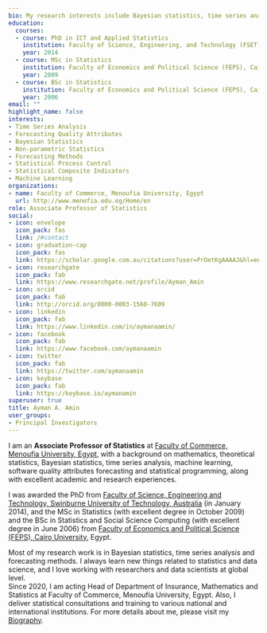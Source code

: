 ```yaml
---
bio: My research interests include Bayesian statistics, time series analysis, Statistical Process Control and machine learning.
education:
  courses:
  - course: PhD in ICT and Applied Statistics 
    institution: Faculty of Science, Engineering, and Technology (FSET), Swinburne University of Technology, Australia
    year: 2014
  - course: MSc in Statistics
    institution: Faculty of Economics and Political Science (FEPS), Cairo University, Egypt
    year: 2009
  - course: BSc in Statistics
    institution: Faculty of Economics and Political Science (FEPS), Cairo University, Egypt
    year: 2006
email: ""
highlight_name: false
interests:
- Time Series Analysis
- Forecasting Quality Attributes
- Bayesian Statistics
- Non-parametric Statistics
- Forecasting Methods
- Statistical Process Control
- Statistical Composite Indicators
- Machine Learning
organizations:
- name: Faculty of Commerce, Menoufia University, Egypt
  url: http://www.menofia.edu.eg/Home/en
role: Associate Professor of Statistics
social:
- icon: envelope
  icon_pack: fas
  link: /#contact
- icon: graduation-cap
  icon_pack: fas
  link: https://scholar.google.com.au/citations?user=PrOetKgAAAAJ&hl=en
- icon: researchgate
  icon_pack: fab
  link: https://www.researchgate.net/profile/Ayman_Amin
- icon: orcid
  icon_pack: fab
  link: http://orcid.org/0000-0003-1560-7609
- icon: linkedin
  icon_pack: fab
  link: https://www.linkedin.com/in/aymanaamin/
- icon: facebook
  icon_pack: fab
  link: https://www.facebook.com/aymanaamin  
- icon: twitter
  icon_pack: fab
  link: https://twitter.com/aymanaamin
- icon: keybase
  icon_pack: fab
  link: https://keybase.io/aymanamin
superuser: true
title: Ayman A. Amin
user_groups:
- Principal Investigators
---
```


I am an **Associate Professor of Statistics** at <a href = "http://www.menofia.edu.eg/Home/en">Faculty of Commerce, Menoufia University, Egypt</a>, with a background on mathematics, theoretical statistics, Bayesian statistics, time series analysis, machine learning, software quality attributes forecasting and statistical programming, along with excellent academic and research experiences. 

I was awarded the PhD from <a href = "http://www.swin.edu.au/">Faculty of Science, Engineering and Technology, Swinburne University of Technology, Australia</a> (in January 2014), and the MSc in Statistics (with excellent degree in October 2009) and the BSc in Statistics and Social Science Computing (with excellent degree in June 2006) from <a href = "http://www.feps.eun.eg/">Faculty of Economics and Political Science (FEPS), Cairo University</a>, Egypt. 

Most of my research work is in Bayesian statistics, time series analysis and forecasting methods. 
I always learn new things related to statistics and data science, and I love working with researchers and data scientists at global level.   
Since 2020, I am acting Head of Department of Insurance, Mathematics and Statistics at Faculty of Commerce, Menoufia University, Egypt. 
Also, I deliver statistical consultations and training to various national and international institutions. 
For more details about me, please visit my [Biography](/bio/).


